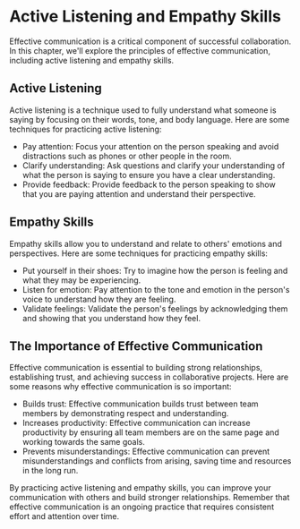 Active Listening and Empathy Skills
=====================================================================================

Effective communication is a critical component of successful collaboration. In this chapter, we'll explore the principles of effective communication, including active listening and empathy skills.

Active Listening
----------------

Active listening is a technique used to fully understand what someone is saying by focusing on their words, tone, and body language. Here are some techniques for practicing active listening:

* Pay attention: Focus your attention on the person speaking and avoid distractions such as phones or other people in the room.
* Clarify understanding: Ask questions and clarify your understanding of what the person is saying to ensure you have a clear understanding.
* Provide feedback: Provide feedback to the person speaking to show that you are paying attention and understand their perspective.

Empathy Skills
--------------

Empathy skills allow you to understand and relate to others' emotions and perspectives. Here are some techniques for practicing empathy skills:

* Put yourself in their shoes: Try to imagine how the person is feeling and what they may be experiencing.
* Listen for emotion: Pay attention to the tone and emotion in the person's voice to understand how they are feeling.
* Validate feelings: Validate the person's feelings by acknowledging them and showing that you understand how they feel.

The Importance of Effective Communication
-----------------------------------------

Effective communication is essential to building strong relationships, establishing trust, and achieving success in collaborative projects. Here are some reasons why effective communication is so important:

* Builds trust: Effective communication builds trust between team members by demonstrating respect and understanding.
* Increases productivity: Effective communication can increase productivity by ensuring all team members are on the same page and working towards the same goals.
* Prevents misunderstandings: Effective communication can prevent misunderstandings and conflicts from arising, saving time and resources in the long run.

By practicing active listening and empathy skills, you can improve your communication with others and build stronger relationships. Remember that effective communication is an ongoing practice that requires consistent effort and attention over time.


